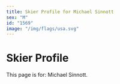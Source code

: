 ```yaml
---
title: Skier Profile for Michael Sinnott
sex: "M"
id: "1569"
image: "/img/flags/usa.svg" 
---
```


# Skier Profile

This page is for: Michael Sinnott.
    